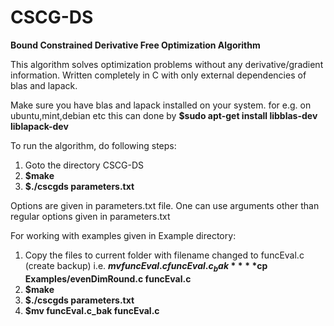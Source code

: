 # CSCG-DS
**Bound Constrained Derivative Free Optimization Algorithm**

This algorithm solves optimization problems without any derivative/gradient information.
Written completely in C with only external dependencies of blas and lapack.

Make sure you have blas and lapack installed on your system.
for e.g. on ubuntu,mint,debian etc this can done by
**$sudo apt-get install libblas-dev liblapack-dev**


To run the algorithm, do following steps:
  1. Goto the directory CSCG-DS
  2. **$make**
  3. **$./cscgds parameters.txt**

Options are given in parameters.txt file. 
One can use arguments other than regular options given in parameters.txt

For working with examples given in Example directory:
1. Copy the files to current folder with filename changed to funcEval.c (create backup) i.e.
**$mv funcEval.c funcEval.c_bak**
**$cp Examples/evenDimRound.c funcEval.c**
2. **$make**
3. **$./cscgds parameters.txt**
4. **$mv funcEval.c_bak funcEval.c**

